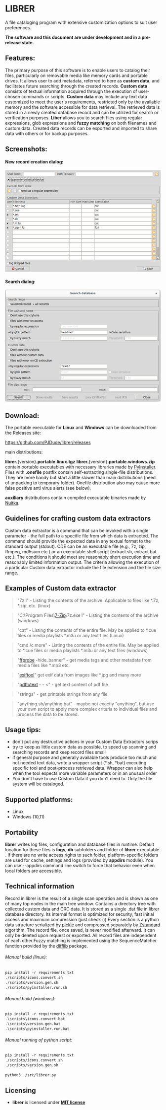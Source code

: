 # LIBRER
A file cataloging program with extensive customization options to suit user preferences.

**The software and this document are under development and in a pre-release state.**

## Features:
The primary purpose of this software is to enable users to catalog their files, particularly on removable media like memory cards and portable drives. It allows user to add metadata, referred to here as **custom data**, and facilitates future searching through the created records. **Custom data** consists of textual information acquired through the execution of user-chosen commands or scripts. **Custom data** may include any text data customized to meet the user's requirements, restricted only by the available memory and the software accessible for data retrieval. The retrieved data is stored in a newly created database record and can be utilized for search or verification purposes. **Liber**  allows you to search files using regular expressions, glob expressions and **fuzzy matching** on both filenames and custom data. Created data records can be exported and imported to share data with others or for backup purposes.

## Screenshots:

#### New record creation dialog:
![image info](./info/new_record.png)

#### Search dialog:
![image info](./info/search.png)

## Download:
The portable executable for **Linux** and **Windows** can be downloaded from the Releases site:

https://github.com/PJDude/librer/releases

main distributions:

**librer.**{version}**.portable.linux.tgz**
**librer.**{version}**.portable.windows.zip**
contain portable executables with necessary libraries made by [PyInstaller](https://pyinstaller.org/en/stable). Files with **.onefile** postfix contain self-extracting single-file distributions. They are more handy but start a little slower than main distributions (need of unpacking to temporary folder). Onefile distribution also may cause more false positive anti virus alerts (see below).

**auxiliary** distributions contain compiled executable binaries made by [Nuitka](https://github.com/Nuitka/Nuitka).

## Guidelines for crafting custom data extractors
Custom data extractor is a command that can be invoked with a single parameter - the full path to a specific file from which data is extracted. The command should provide the expected data in any textual format to the standard output (stdout). CDE can be an executable file (e.g., 7z, zip, ffmpeg, md5sum etc.) or an executable shell script (extract.sh, extract.bat etc.). The conditions it should meet are reasonably short execution time and reasonably limited information output. The criteria allowing the execution of a particular Custom data extractor include the file extension and the file size range.

## Examples of Custom data extractor


> "7z l" - Listing the contents of the archive. Applicable to files like *.7z, *.zip, etc. (linux)

> "C:\Program Files\\[7-Zip](https://www.7-zip.org)\7z.exe l"  - Listing the contents of the archive (windows)

> "cat" - Listing the contents of the entire file. May be applied to *.cue files or media playlists *.m3u or any text files (Linux)

> "cmd /c more"  - Listing the contents of the entire file. May be applied to *.cue files or media playlists *.m3u or any text files (windows)

> "[ffprobe](https://ffmpeg.org/ffprobe.html) -hide_banner" - get media tags and other metadata from media files like *.mp3 etc.

> "[exiftool](https://exiftool.sourceforge.net/)" get exif data from images like *.jpg and many more

> "[pdftotext](https://linux.die.net/man/1/pdftotext) - - <" - get text content of pdf file

> "strings" - get printable strings from any file

> "anything.sh/anything.bat"  - maybe not exactly "anything", but use your own script to apply more complex criteria to individual files and process the data to be stored.

## Usage tips:
- don't put any destructive actions in your Custom Data Extractors scrips
- try to keep as little custom data as possible, to speed up scanning and searching records and keep record files small
- if general purpose and generally available tools produce too much and not needed text data, write a wrapper script (*.sh, *bat) executing specific tool and post-process retrieved data. Wrapper can also help when the tool expects more variable parameters or in an unusual order
- You don't have to use Custom Data if you don't need to. Only the file system will be cataloged.

## Supported platforms:
- Linux
- Windows (10,11)

## Portability
**librer** writes log files, configuration and database files in runtime. Default location for these files is **logs**, **db** subfolders and folder of **librer** executable . If there are no write access rights to such folder, platform-specific folders are used for cache, settings and logs (provided by **appdirs** module). You can use --appdirs command line switch to force that behavior even when local folders are accessible.


## Technical information
Record in librer is the result of a single scan operation and is shown as one of many top nodes in the main tree window. Contains a directory tree with collected custom data and CRC data. It is stored as a single .dat file in librer database directory. Its internal format is optimized for security, fast initial access and maximum compression (just check :)) Every section is a python data structure serialized by [pickle](https://docs.python.org/3/library/pickle.html) and compressed separately by [Zstandard](https://pypi.org/project/zstandard/) algorithm. The record file, once saved, is never modified afterward. It can only be deleted upon request or exported. All record files are independent of each other.Fuzzy matching is implemented using the SequenceMatcher function provided by the [difflib](https://docs.python.org/3/library/difflib.html) package.

###### Manual build (linux):
```
pip install -r requirements.txt
./scripts/icons.convert.sh
./scripts/version.gen.sh
./scripts/pyinstaller.run.sh
```
###### Manual build (windows):
```
pip install -r requirements.txt
.\scripts\icons.convert.bat
.\scripts\version.gen.bat
.\scripts\pyinstaller.run.bat
```
###### Manual running of python script:
```
pip install -r requirements.txt
./scripts/icons.convert.sh
./scripts/version.gen.sh

python3 ./src/librer.py
```

## Licensing
- **librer** is licensed under **[MIT license](./LICENSE)**
